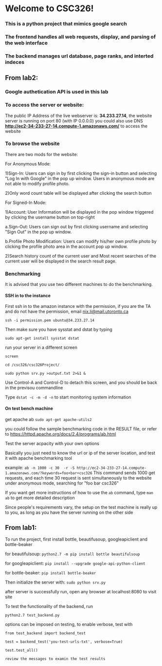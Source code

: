 # Welcome to CSC326!

### This is a python project that mimics google search
### The frontend handles all web requests, display, and parsing of the web interface
### The backend manages url database, page ranks, and interted indeces


## From lab2:
### Google authetication API is used in this lab

### To access the server or website:
The public IP Address of the live webserver is: **34.233.27.14**, the website server is running on port 80 (with IP 0.0.0.0)
you could also use DNS **http://ec2-34-233-27-14.compute-1.amazonaws.com/** to access the website


### To browse the website

There are two mods for the website:

For Anonymous Mode:

  1)Sign-In: Users can sign in by first clicking the sign-in button and selecting "Log In with Google" in the pop up window. Users in anonymous mode are not able to modify profile photo.
  
  2)Only word count table will be displayed after clicking the search button

For Signed-In Mode:
  
  1)Account:
  User Information will be displayed in the pop window triggered by clicking the username button on top-right
   
   a.Sign-Out: Users can sign out by first clicking username and selecting "Sign Out" in the pop up window.
  
   b.Profile Photo Modification: Users can modify his/her own profile photo by clicking the profile photo area in the account       pop up window.
  
  2)Search history count of the current user and Most recent searches of the current user will be displayed in the search         result page.

### Benchmarking

It is advised that you use two different machines to do the benchmarking. 

#### SSH in to the instance
First ssh in to the amazon instance with the permission, if you are the TA and do not have the permission, email nix.li@mail.utoronto.ca

`ssh -i permission.pem ubuntu@34.233.27.14`

Then make sure you have sysstat and dstat by typing

`sudo apt-get install sysstat dstat`

run your server in a different screen

`screen`

`cd /csc326/csc326Project/`

`sudo python srv.py >output.txt 2>&1 &`

Use Control-A and Control-D to detach this screen, and you should be back in the previsou commandline

Type `dstat -c -m -d -n` to start monitoring system information

#### On test bench machine
get apache ab
`sudo apt-get apache-utils2`

you could follow the sample benchmarking code in the RESULT file, or refer to https://httpd.apache.org/docs/2.4/programs/ab.html

Test the server acpacity with your own options

Basically you just need to know the url or ip of the server location, and test it with apache benchmarking tool

example:
`ab -n 1000 -c 30  -r -S http://ec2-34-233-27-14.compute-1.amazonaws.com/?keywords=foo+bar+csc326`
This command sends 1000 get requests, and each time 30 request is sent simultaneously to the website under anonymous mode, searching for "foo bar csc326"

If you want get more instructions of how to use the `ab` command, type `man ab` to get more detailed description

Since people's requirements vary, the setup on the test machine is really up to you, as long as you have the server running on the other side


## From lab1:
To run the project, first install bottle, beautifusoup, googleapiclient and bottle-beaker

for beautifulsoup:
`python2.7 -m pip install bottle beautifulsoup`

for googleapiclient:
`pip install --upgrade google-api-python-client`

for bottle-beaker:
`pip install bottle-beaker`

Then initialize the server with:
`sudo python srv.py`

after server is successfully run, open any browser at localhost:8080 to visit site


To test the functionality of the backend, run

`python2.7 test_backend.py`

options can be imposed on testing, to enable verbose, test with

`from test_backend import backend_test`

`test = backend_test('you-test-urls-txt', verbose=True)`

`test.test_all()`

`review the messages to examin the test results`


